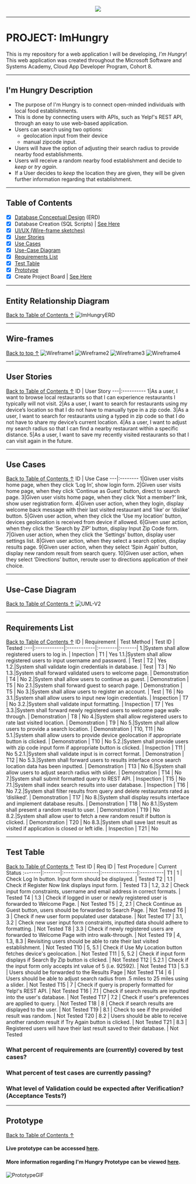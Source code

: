 <p align="center">
  <img src = "https://github.com/PerezDC/ImHungry1/blob/master/ImageFiles/Im%20Hungry.png">
</p>

---

# PROJECT: ImHungry
This is my repository for a web application I will be developing, *I'm Hungry*! 
This web application was created throughout the Microsoft Software and Systems Academy, Cloud App Developer Program, Cohort 8.

---

## I'm Hungry Description
* The purpose of I'm Hungry is to connect open-minded individuals with local food establishments.
* This is done by connecting users with APIs, such as Yelp!'s REST API, through an easy to use web-based application.
* Users can search using two options: 
  * geolocation input from their device
  * manual zipcode input.
* Users will have the option of adjusting their search radius to provide nearby food establishments.
* Users will receive a random nearby food establishment and decide to *keep* or *try again*.
* If a User decides to *keep* the location they are given, they will be given further information regarding that establishment.

---

## Table of Contents
- [X] [Database Conceptual Design](#Entity-Relationship-Diagram) (ERD)
- [X] Database Creation (SQL Scripts) | [See Here](https://github.com/PerezDC/ImHungry/blob/master/ImHungryDBScript.sql)
- [X] [UI/UX (Wire-frame sketches)](#Wire-frames)
- [X] [User Stories](#User-Stories)
- [X] [Use Cases](Use-Cases)
- [X] [Use-Case Diagram](#Use-Case-Diagram)
- [X] [Requirements List](#Requirements-List)
- [X] [Test Table](#Test-Table)
- [X] [Prototype](#Prototype)
- [X] Create Project Board | [See Here](https://github.com/users/PerezDC/projects/1)

---
## Entity Relationship Diagram
[Back to Table of Contents ↑](#Table-of-contents)
![ImHungryERD](https://github.com/PerezDC/ImHungry1/blob/master/ImageFiles/I'm%20Hungry%20ERD.png)

---
## Wire-frames
[Back to top ↑](#Table-of-contents)
![Wireframe1](https://github.com/PerezDC/ImHungry1/blob/master/ImageFiles/Wireframe%201.PNG)
![Wireframe2](https://github.com/PerezDC/ImHungry1/blob/master/ImageFiles/Wireframe%202.PNG)
![Wireframe3](https://github.com/PerezDC/ImHungry1/blob/master/ImageFiles/Wireframe%203.PNG)
![Wireframe4](https://github.com/PerezDC/ImHungry1/blob/master/ImageFiles/Wireframe%204.PNG)

---
## User Stories
[Back to Table of Contents ↑](#Table-of-contents)
ID | User Story
---|:----------
1|As a user, I want to browse local restaurants so that I can experience restaurants I typically will not visit.
2|As a user, I want to search for restaurants using my device’s location so that I do not have to manually type in a zip code.
3|As a user, I want to search for restaurants using a typed in zip code so that I do not have to share my device’s current location.
4|As a user, I want to adjust my search radius so that I can find a nearby restaurant within a specific distance.
5|As a user, I want to save my recently visited restaurants so that I can visit again in the future.

---
##  Use Cases
[Back to Table of Contents ↑](#Table-of-contents)
ID | Use Case
---|:--------
1|Given user visits home page, when they click ‘Log In’, show login form.
2|Given user visits home page, when they click ‘Continue as Guest’ button, direct to search page.
3|Given user visits home page, when they click ‘Not a member?’ link, show user registration form.
4|Given user action, when they login, display welcome back message with their last visited restaurant and ‘like’ or ‘dislike’ button.
5|Given user action, when they click the ‘Use my location’ button, devices geolocation is received from device if allowed.
6|Given user action, when they click the ‘Search by ZIP’ button, display Input Zip Code form.
7|Given user action, when they click the ‘Settings’ button, display user settings list.
8|Given user action, when they select a search option, display results page.
9|Given user action, when they select ‘Spin Again’ button, display new random result from search query.
10|Given user action, when they select ‘Directions’ button, reroute user to directions application of their choice.

---
## Use-Case Diagram
[Back to Table of Contents ↑](#Table-of-contents)
![UML-V2](https://github.com/PerezDC/ImHungry1/blob/master/ImageFiles/ImHungryUseCaseDiagram.jpg)

---
## Requirements List
[Back to Table of Contents ↑](#Table-of-contents)
ID | Requirement | Test Method | Test ID | Tested
:---|:------------|:------------|:--------|:-------|
1.|System shall allow registered users to log in. | Inpection | T1 | Yes
1.1.|System shall allow registered users to input username and password. | Test | T2 | Yes
1.2.|System shall validate login credentials in database. | Test | T3 | No
1.3.|System shall forward validated users to welcome page. | Demonstration | T4 | No
2.|System shall allow users to continue as guest. | Demonstration | T5 | No
2.1.|System shall forward guest to search page. | Demonstration | T5 | No
3.|System shall allow users to register an account. | Test | T6 | No
3.1.|System shall allow users to input new login credentials. | Inspection | T7 | No
3.2.|System shall validate input formatting. | Inspection | T7 | Yes
3.3.|System shall forward newly registered users to welcome page walk-through. | Demonstration | T8 | No
4.|System shall allow registered users to rate last visited location. | Demonstration | T9 | No
5.|System shall allow users to provide a search location. | Demonstration | T10, T11 | No
5.1.|System shall allow users to provide device geolocation if appropriate button is clicked. | Demonstration | T10 | No
5.2.|System shall provide users with zip code input form if appropriate button is clicked. | Inspection | T11 | No
5.2.1.|System shall validate input is in correct format. | Demonstration | T12 | No
5.3.|System shall forward users to results interface once search location data has been inputted. | Demonstration | T13 | No
6.|System shall allow users to adjust search radius with slider. | Demonstration | T14 | No
7.|System shall submit formatted query to REST API. | Inspection | T15 | No
7.1.|System shall index search results into user database. | Inspection | T16 | No
7.2.|System shall filter results from query and delete restaurants rated as ‘disliked’. | Demonstration | T17 | No
8.|System shall display results interface and implement database results. | Demonstration | T18 | No
8.1.|System shall present a random result to user. | Demonstration | T19 | No
8.2.|System shall allow user to fetch a new random result if button is clicked. | Demonstration | T20 | No
8.3.|System shall save last result as visited if application is closed or left idle. | Inspection | T21 | No

---
## Test Table
[Back to Table of Contents ↑](#Table-of-contents)
Test ID | Req ID | Test Procedure | Current Status
:-------|:-------|:---------------|:---------------|:----------|
T1 | 1 | Check Log In button. Input form should be displayed. | Tested
T2 | 1.1 | Check if Register Now link displays input form. | Tested
T3 | 1.2, 3.2 | Check input form constraints, username and email address in correct formats. | Tested
T4 | 1.3 | Check if logged in user or newly registered user is forwarded to Welcome Page. | Not Tested
T5 | 2, 2.1 | Check Continue as Guest button, users should be forwarded to Search Page. | Not Tested
T6 | 3 | Check if new user form populated user database. | Not Tested
T7 | 3.1, 3.2 | Check new user input form constraints, inputted data should adhere to formatting. | Not Tested
T8 | 3.3 | Check if newly registered users are forwarded to Welcome Page with intro walk-through. | Not Tested
T9 | 4, 1.3, 8.3 | Revisiting users should be able to rate their last visited establishment. | Not Tested
T10 | 5, 5.1 | Check if Use My Location button fetches device's geolocation. | Not Tested
T11 | 5, 5.2 | Check if input form displays if Search By Zip button is clicked. | Not Tested
T12 | 5.2.1 | Check if the input form only accepts int value of 5 (i.e. 92592). | Not Tested
T13 | 5.3 | Users should be forwarded to the Results Page | Not Tested
T14 | 6 | Users should be able to adjust search radius from .5 miles to 25 miles using a slider. | Not Tested
T15 | 7 | Check if query is properly formatted for Yelp!'s REST API. | Not Tested
T16 | 7.1 | Check if search results are inputted into the user's database. | Not Tested
T17 | 7.2 | Check if user's preferences are applied to query. | Not Tested
T18 | 8 | Check if search results are displayed to the user. | Not Tested
T19 | 8.1 | Check to see if the provided result was random. | Not Tested
T20 | 8.2 | Users should be able to receive another random result if Try Again button is clicked. | Not Tested
T21 | 8.3 | Registered users will have their last result saved to their database. | Not Tested

### What percent of requirements are (currently) covered by test cases?
### What percent of test cases are currently passing?
### What level of Validation could be expected after Verification? (Acceptance Tests?)

---
## Prototype
[Back to Table of Contents ↑](#Table-of-contents)
#### Live prototype can be accessed [here](https://xd.adobe.com/view/7212bf40-0c9e-433a-ae18-7a7315ff4667-2741/).
#### More information regarding I'm Hungry Prototype can be viewed [here](https://github.com/PerezDC/ImHungry1/blob/master/Prototype/README.md).
![PrototypeGIF](https://github.com/PerezDC/ImHungry1/blob/master/Prototype/ImageFiles/ImHungryPrototypeToGif.gif)
